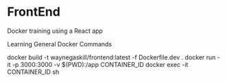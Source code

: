 # FrontEnd
Docker training using a React app

Learning General Docker Commands

docker build -t waynegaskill/frontend:latest -f Dockerfile.dev . 
docker run -it -p 3000:3000 -v $(PWD):/app CONTAINER_ID 
docker exec -it CONTAINER_ID sh
